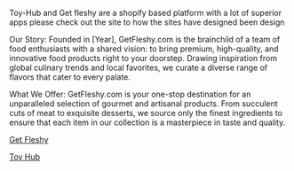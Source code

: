 Toy-Hub and Get fleshy are a shopify based platform with a lot of superior apps please check out the site to how the sites have designed been design 

Our Story:
Founded in [Year], GetFleshy.com is the brainchild of a team of food enthusiasts with a shared vision: to bring premium, high-quality, and innovative food products right to your doorstep. Drawing inspiration from global culinary trends and local favorites, we curate a diverse range of flavors that cater to every palate.

What We Offer:
GetFleshy.com is your one-stop destination for an unparalleled selection of gourmet and artisanal products. From succulent cuts of meat to exquisite desserts, we source only the finest ingredients to ensure that each item in our collection is a masterpiece in taste and quality.

<a href="https://getfleshy.com/">Get Fleshy</a>

<a href="https://toy-hub.com/">Toy Hub</a>
